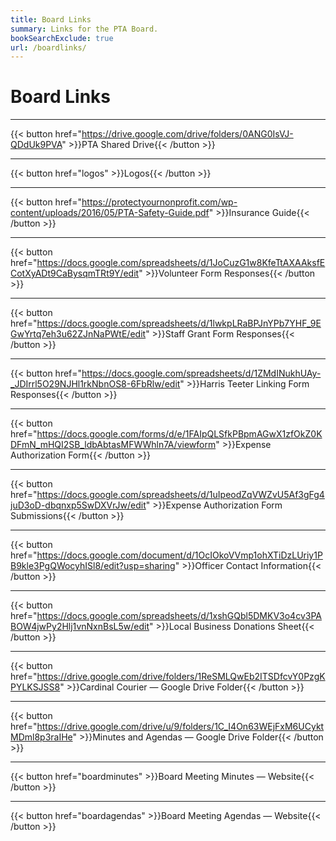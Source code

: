 ```yaml
---
title: Board Links
summary: Links for the PTA Board.
bookSearchExclude: true
url: /boardlinks/
---
```


# Board Links

---

{{< button href="https://drive.google.com/drive/folders/0ANG0IsVJ-QDdUk9PVA" >}}PTA Shared Drive{{< /button >}}

---

{{< button href="logos" >}}Logos{{< /button >}}

---

{{< button href="https://protectyournonprofit.com/wp-content/uploads/2016/05/PTA-Safety-Guide.pdf" >}}Insurance Guide{{< /button >}}

---

{{< button href="https://docs.google.com/spreadsheets/d/1JoCuzG1w8KfeTtAXAAksfECotXyADt9CaBysqmTRt9Y/edit" >}}Volunteer Form Responses{{< /button >}}

---

{{< button href="https://docs.google.com/spreadsheets/d/1lwkpLRaBPJnYPb7YHF_9EGwYrtq7eh3u62ZJnNaPWtE/edit" >}}Staff Grant Form Responses{{< /button >}}

---

{{< button href="https://docs.google.com/spreadsheets/d/1ZMdINukhUAy-_JDIrrl5O29NJHl1rkNbnOS8-6FbRlw/edit" >}}Harris Teeter Linking Form Responses{{< /button >}}

---

{{< button href="https://docs.google.com/forms/d/e/1FAIpQLSfkPBpmAGwX1zfOkZ0KDFmN_mHQI2SB_ldbAbtasMFWWhln7A/viewform" >}}Expense Authorization Form{{< /button >}}

---

{{< button href="https://docs.google.com/spreadsheets/d/1uIpeodZqVWZvU5Af3gFg4juD3oD-dbqnxp5SwDXVrJw/edit" >}}Expense Authorization Form Submissions{{< /button >}}

---

{{< button href="https://docs.google.com/document/d/1OcIOkoVVmp1ohXTiDzLUriy1PB9kle3PgQWocyhISl8/edit?usp=sharing" >}}Officer Contact Information{{< /button >}}

---

{{< button href="https://docs.google.com/spreadsheets/d/1xshGQbl5DMKV3o4cv3PABOW4jwPy2Hlj1vnNxnBsL5w/edit" >}}Local Business Donations Sheet{{< /button >}}

---

{{< button href="https://drive.google.com/drive/folders/1ReSMLQwEb2ITSDfcvY0PzgKPYLKSJSS8" >}}Cardinal Courier — Google Drive Folder{{< /button >}}

---

{{< button href="https://drive.google.com/drive/u/9/folders/1C_I4On63WEjFxM6UCyktMDml8p3raIHe" >}}Minutes and Agendas — Google Drive Folder{{< /button >}}

---

{{< button href="boardminutes" >}}Board Meeting Minutes — Website{{< /button >}}

---

{{< button href="boardagendas" >}}Board Meeting Agendas — Website{{< /button >}}